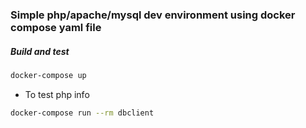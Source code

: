 ### Simple php/apache/mysql dev environment using docker compose yaml file

##### Build and test 
```bash
docker-compose up
```
- To test php info 
```bash
docker-compose run --rm dbclient
```